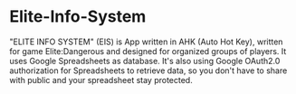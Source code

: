 # Elite-Info-System

"ELITE INFO SYSTEM" (EIS) is App written in AHK (Auto Hot Key), written for game Elite:Dangerous and designed for organized groups of players. It uses Google Spreadsheets as database. It's also using Google OAuth2.0 authorization for Spreadsheets to retrieve data, so you don't have to share with public and your spreadsheet stay protected. 
